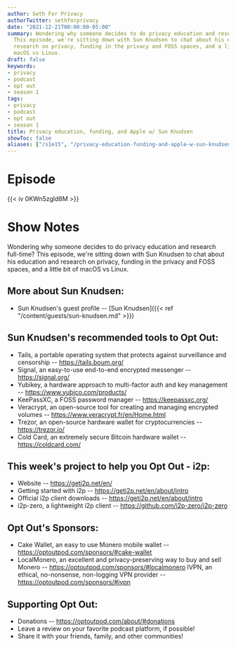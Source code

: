 ```yaml
---
author: Seth For Privacy
authorTwitter: sethforprivacy
date: "2021-12-21T00:00:00-05:00"
summary: Wondering why someone decides to do privacy education and research full-time?
  This episode, we're sitting down with Sun Knudsen to chat about his education and
  research on privacy, funding in the privacy and FOSS spaces, and a little bit of
  macOS vs Linux.
draft: false
keywords:
- privacy
- podcast
- opt out
- season 1
tags:
- privacy
- podcast
- opt out
- season 1
title: Privacy education, funding, and Apple w/ Sun Knudsen
showToc: false
aliases: ["/s1e15", "/privacy-education-funding-and-apple-w-sun-knudsen"]
---
```


# Episode

<div id="buzzsprout-player-9763338"></div><script src="https://www.buzzsprout.com/1790481/9763338-privacy-education-funding-and-apple-w-sun-knudsen.js?container_id=buzzsprout-player-9763338&player=small" type="text/javascript" charset="utf-8"></script>

{{< iv 0KWn5zgld8M >}}

# Show Notes

Wondering why someone decides to do privacy education and research full-time? This episode, we're sitting down with Sun Knudsen to chat about his education and research on privacy, funding in the privacy and FOSS spaces, and a little bit of macOS vs Linux.

## More about Sun Knudsen:

- Sun Knudsen's guest profile -- [Sun Knudsen]({{< ref "/content/guests/sun-knudsen.md" >}})

## Sun Knudsen's recommended tools to Opt Out:

- Tails, a portable operating system that protects against surveillance and censorship -- https://tails.boum.org/
- Signal, an easy-to-use end-to-end encrypted messenger -- https://signal.org/
- Yubikey, a hardware approach to multi-factor auth and key management -- https://www.yubico.com/products/
- KeePassXC, a FOSS password manager -- https://keepassxc.org/
- Veracrypt, an open-source tool for creating and managing encrypted volumes -- https://www.veracrypt.fr/en/Home.html
- Trezor, an open-source hardware wallet for cryptocurrencies -- https://trezor.io/
- Cold Card, an extremely secure Bitcoin hardware wallet -- https://coldcard.com/

## This week's project to help you Opt Out - i2p:

- Website -- https://geti2p.net/en/
- Getting started with i2p -- https://geti2p.net/en/about/intro
- Official i2p client downloads -- https://geti2p.net/en/about/intro
- i2p-zero, a lightweight i2p client -- https://github.com/i2p-zero/i2p-zero

## Opt Out's Sponsors:

- Cake Wallet, an easy to use Monero mobile wallet -- https://optoutpod.com/sponsors/#cake-wallet
- LocalMonero, an excellent and privacy-preserving way to buy and sell Monero -- https://optoutpod.com/sponsors/#localmonero
    IVPN, an ethical, no-nonsense, non-logging VPN provider -- https://optoutpod.com/sponsors/#ivpn

## Supporting Opt Out:

- Donations -- https://optoutpod.com/about/#donations
- Leave a review on your favorite podcast platform, if possible!
- Share it with your friends, family, and other communities!
